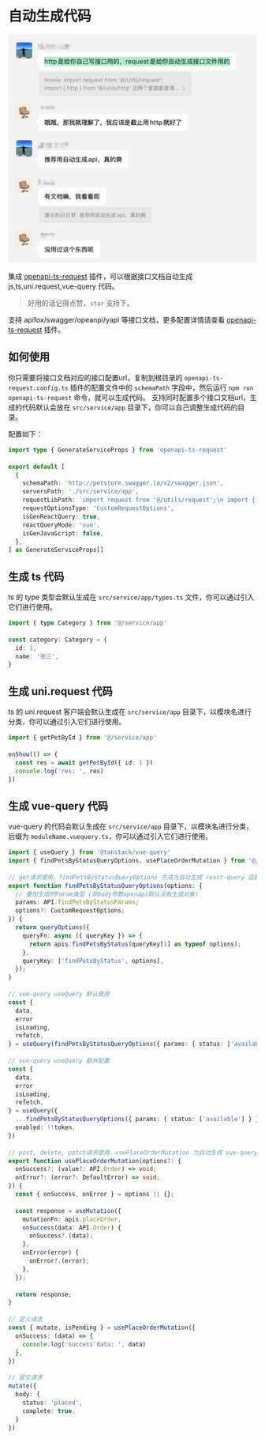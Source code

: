 # 自动生成代码

![alt text](17-good.png)

集成 [openapi-ts-request](https://github.com/openapi-ui/openapi-ts-request) 插件，可以根据接口文档自动生成 js,ts,uni.request,vue-query 代码。

> 好用的话记得点赞，`star` 支持下。

支持 apifox/swagger/opeanpi/yapi 等接口文档，更多配置详情请查看 [openapi-ts-request](https://github.com/openapi-ui/openapi-ts-request) 插件。

## 如何使用

你只需要将接口文档对应的接口配置url，复制到根目录的 `openapi-ts-request.config.ts` 插件的配置文件中的 `schemaPath` 字段中，然后运行 `npm run openapi-ts-request` 命令，就可以生成代码。
支持同时配置多个接口文档url，生成的代码默认会放在 `src/service/app` 目录下，你可以自己调整生成代码的目录。

配置如下：

```ts
import type { GenerateServiceProps } from 'openapi-ts-request'

export default [
  {
    schemaPath: 'http://petstore.swagger.io/v2/swagger.json',
    serversPath: './src/service/app',
    requestLibPath: `import request from '@/utils/request';\n import { CustomRequestOptions } from '@/interceptors/request';`,
    requestOptionsType: 'CustomRequestOptions',
    isGenReactQuery: true,
    reactQueryMode: 'vue',
    isGenJavaScript: false,
  },
] as GenerateServiceProps[]
```

## 生成 ts 代码

ts 的 type 类型会默认生成在 `src/service/app/types.ts` 文件，你可以通过引入它们进行使用。

```ts
import { type Category } from '@/service/app'

const category: Category = {
  id: 1,
  name: '张三',
}
```

## 生成 uni.request 代码

ts 的 uni.request 客户端会默认生成在 `src/service/app` 目录下，以模块名进行分类，你可以通过引入它们进行使用。

```ts
import { getPetById } from '@/service/app'

onShow(() => {
  const res = await getPetById({ id: 1 })
  console.log('res: ', res)
})
```

## 生成 vue-query 代码

vue-query 的代码会默认生成在 `src/service/app` 目录下，以模块名进行分类，后缀为 `moduleName.vuequery.ts`，你可以通过引入它们进行使用。

```ts
import { useQuery } from '@tanstack/vue-query'
import { findPetsByStatusQueryOptions, usePlaceOrderMutation } from '@/service/app'

// get请求使用，findPetsByStatusQueryOptions 方法为自动生成 react-query 函数
export function findPetsByStatusQueryOptions(options: {
  // 叠加生成的Param类型 (非body参数openapi默认没有生成对象)
  params: API.findPetsByStatusParams;
  options?: CustomRequestOptions;
}) {
  return queryOptions({
    queryFn: async ({ queryKey }) => {
      return apis.findPetsByStatus(queryKey[1] as typeof options);
    },
    queryKey: ['findPetsByStatus', options],
  });
}

// vue-query useQuery 默认使用
const {
  data,
  error
  isLoading,
  refetch,
} = useQuery(findPetsByStatusQueryOptions({ params: { status: ['available'] } }))

// vue-query useQuery 额外配置
const {
  data,
  error
  isLoading,
  refetch,
} = useQuery({
  ...findPetsByStatusQueryOptions({ params: { status: ['available'] } }),
  enabled: !!token,
})

// post, delete, patch请求使用，usePlaceOrderMutation 为自动生成 vue-query hook函数
export function usePlaceOrderMutation(options?: {
  onSuccess?: (value?: API.Order) => void;
  onError?: (error?: DefaultError) => void;
}) {
  const { onSuccess, onError } = options || {};

  const response = useMutation({
    mutationFn: apis.placeOrder,
    onSuccess(data: API.Order) {
      onSuccess?.(data);
    },
    onError(error) {
      onError?.(error);
    },
  });

  return response;
}

// 定义请求
const { mutate, isPending } = usePlaceOrderMutation({
  onSuccess: (data) => {
    console.log('success data: ', data)
  },
})

// 提交请求
mutate({
  body: {
    status: 'placed',
    complete: true,
  }
})
```
